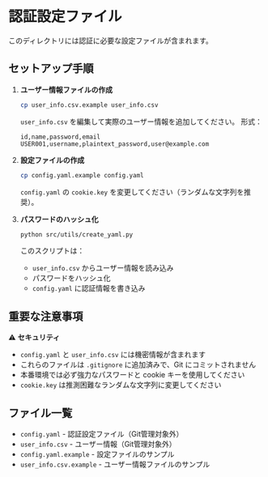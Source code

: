 # 認証設定ファイル

このディレクトリには認証に必要な設定ファイルが含まれます。

## セットアップ手順

1. **ユーザー情報ファイルの作成**
   ```bash
   cp user_info.csv.example user_info.csv
   ```

   `user_info.csv` を編集して実際のユーザー情報を追加してください。
   形式：
   ```
   id,name,password,email
   USER001,username,plaintext_password,user@example.com
   ```

2. **設定ファイルの作成**
   ```bash
   cp config.yaml.example config.yaml
   ```

   `config.yaml` の `cookie.key` を変更してください（ランダムな文字列を推奨）。

3. **パスワードのハッシュ化**
   ```bash
   python src/utils/create_yaml.py
   ```

   このスクリプトは：
   - `user_info.csv` からユーザー情報を読み込み
   - パスワードをハッシュ化
   - `config.yaml` に認証情報を書き込み

## 重要な注意事項

⚠️ **セキュリティ**
- `config.yaml` と `user_info.csv` には機密情報が含まれます
- これらのファイルは `.gitignore` に追加済みで、Git にコミットされません
- 本番環境では必ず強力なパスワードと cookie キーを使用してください
- `cookie.key` は推測困難なランダムな文字列に変更してください

## ファイル一覧

- `config.yaml` - 認証設定ファイル（Git管理対象外）
- `user_info.csv` - ユーザー情報（Git管理対象外）
- `config.yaml.example` - 設定ファイルのサンプル
- `user_info.csv.example` - ユーザー情報ファイルのサンプル
